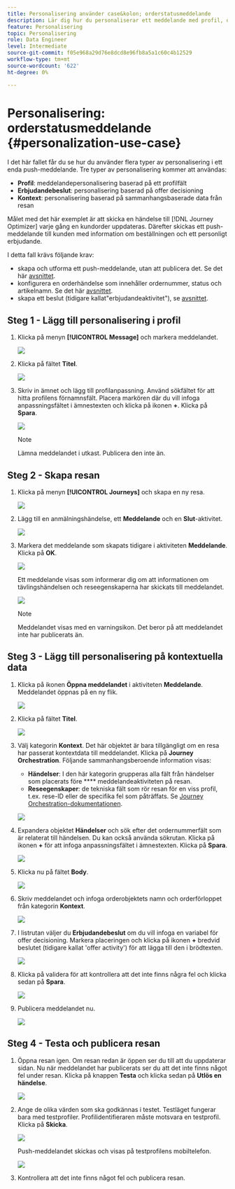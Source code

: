```yaml
---
title: Personalisering använder case&kolon; orderstatusmeddelande
description: Lär dig hur du personaliserar ett meddelande med profil, offertbeslut och kontextinformation
feature: Personalisering
topic: Personalisering
role: Data Engineer
level: Intermediate
source-git-commit: f05e968a29d76e8dcd8e96fb8a5a1c60c4b12529
workflow-type: tm+mt
source-wordcount: '622'
ht-degree: 0%

---
```



# Personalisering: orderstatusmeddelande {#personalization-use-case}

I det här fallet får du se hur du använder flera typer av personalisering i ett enda push-meddelande. Tre typer av personalisering kommer att användas:

* **Profil**: meddelandepersonalisering baserad på ett profilfält
* **Erbjudandebeslut**: personalisering baserad på offer decisioning
* **Kontext**: personalisering baserad på sammanhangsbaserade data från resan

Målet med det här exemplet är att skicka en händelse till [!DNL Journey Optimizer] varje gång en kundorder uppdateras. Därefter skickas ett push-meddelande till kunden med information om beställningen och ett personligt erbjudande.

I detta fall krävs följande krav:

* skapa och utforma ett push-meddelande, utan att publicera det. Se det här [avsnittet](../create-message.md).
* konfigurera en orderhändelse som innehåller ordernummer, status och artikelnamn. Se det här [avsnittet](../event/about-events.md).
* skapa ett beslut (tidigare kallat&quot;erbjudandeaktivitet&quot;), se [avsnittet](../offers/offer-activities/create-offer-activities.md).

## Steg 1 - Lägg till personalisering i profil

1. Klicka på menyn **[!UICONTROL Message]** och markera meddelandet.

   ![](assets/perso-uc.png)

1. Klicka på fältet **Titel**.

   ![](assets/perso-uc2.png)

1. Skriv in ämnet och lägg till profilanpassning. Använd sökfältet för att hitta profilens förnamnsfält. Placera markören där du vill infoga anpassningsfältet i ämnestexten och klicka på ikonen **+**. Klicka på **Spara**.

   ![](assets/perso-uc3.png)

   >[!NOTE]
   >
   >Lämna meddelandet i utkast. Publicera den inte än.

## Steg 2 - Skapa resan

1. Klicka på menyn **[!UICONTROL Journeys]** och skapa en ny resa.

   ![](assets/perso-uc4.png)

1. Lägg till en anmälningshändelse, ett **Meddelande** och en **Slut**-aktivitet.

   ![](assets/perso-uc5.png)

1. Markera det meddelande som skapats tidigare i aktiviteten **Meddelande**. Klicka på **OK**.

   ![](assets/perso-uc6.png)

   Ett meddelande visas som informerar dig om att informationen om tävlingshändelsen och reseegenskaperna har skickats till meddelandet.

   ![](assets/perso-uc7.png)

   >[!NOTE]
   >
   >Meddelandet visas med en varningsikon. Det beror på att meddelandet inte har publicerats än.

## Steg 3 - Lägg till personalisering på kontextuella data

1. Klicka på ikonen **Öppna meddelandet** i aktiviteten **Meddelande**. Meddelandet öppnas på en ny flik.

   ![](assets/perso-uc8.png)

1. Klicka på fältet **Titel**.

   ![](assets/perso-uc9.png)

1. Välj kategorin **Kontext**. Det här objektet är bara tillgängligt om en resa har passerat kontextdata till meddelandet. Klicka på **Journey Orchestration**. Följande sammanhangsberoende information visas:

   * **Händelser**: I den här kategorin grupperas alla fält från händelser som placerats före  **** meddelandeaktiviteten på resan.
   * **Reseegenskaper**: de tekniska fält som rör resan för en viss profil, t.ex. rese-ID eller de specifika fel som påträffats. Se [Journey Orchestration-dokumentationen](https://experienceleague.adobe.com/docs/journeys/using/building-advanced-conditions-journeys/syntax/journey-properties.html#building-advanced-conditions-journeys).

   ![](assets/perso-uc10.png)

1. Expandera objektet **Händelser** och sök efter det ordernummerfält som är relaterat till händelsen. Du kan också använda sökrutan. Klicka på ikonen **+** för att infoga anpassningsfältet i ämnestexten. Klicka på **Spara**.

   ![](assets/perso-uc11.png)

1. Klicka nu på fältet **Body**.

   ![](assets/perso-uc12.png)

1. Skriv meddelandet och infoga orderobjektets namn och orderförloppet från kategorin **Kontext**.

   ![](assets/perso-uc13.png)

1. I listrutan väljer du **Erbjudandebeslut** om du vill infoga en variabel för offer decisioning. Markera placeringen och klicka på ikonen **+** bredvid beslutet (tidigare kallat &#39;offer activity&#39;) för att lägga till den i brödtexten.

   ![](assets/perso-uc14.png)

1. Klicka på validera för att kontrollera att det inte finns några fel och klicka sedan på **Spara**.

   ![](assets/perso-uc15.png)

1. Publicera meddelandet nu.

   ![](assets/perso-uc16.png)

## Steg 4 - Testa och publicera resan

1. Öppna resan igen. Om resan redan är öppen ser du till att du uppdaterar sidan. Nu när meddelandet har publicerats ser du att det inte finns något fel under resan. Klicka på knappen **Testa** och klicka sedan på **Utlös en händelse**.

   ![](assets/perso-uc17.png)

1. Ange de olika värden som ska godkännas i testet. Testläget fungerar bara med testprofiler. Profilidentifieraren måste motsvara en testprofil. Klicka på **Skicka**.

   ![](assets/perso-uc18.png)

   Push-meddelandet skickas och visas på testprofilens mobiltelefon.

   ![](assets/perso-uc19.png)

1. Kontrollera att det inte finns något fel och publicera resan.


